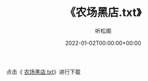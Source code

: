 ﻿---
title:  《农场黑店.txt》
date:   2022-01-02T00:00:00+00:00
author: 听松阁
layout: post
permalink: /农场黑店/
categories: 小说
tags: [小说]
---

点击《 [农场黑店.txt](http://img.660000.xyz/bookstukust/book/bntxt/10/农场黑店.txt)》进行下载